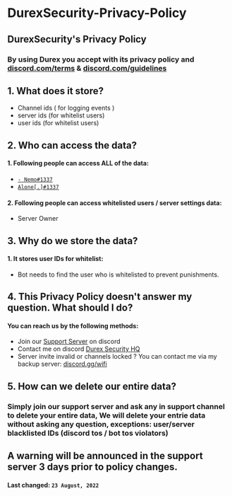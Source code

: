 # DurexSecurity-Privacy-Policy

## **DurexSecurity's Privacy Policy**
### By using Durex you accept with its privacy policy and [discord.com/terms](https://discord.com/terms) & [discord.com/guidelines](https://discord.com/guidelines)

## 1. What does it store?

 - Channel ids ( for logging events )
 - server ids (for whitelist users)
 - user ids (for whitelist users)

## 2. Who can access the data?

 #### 1. Following people can access ALL of the data:
 -  [`- Nemo#1337`](https://discord.com/users/981583519312666635)
 -  [`Alone[.]#1337`](https://discord.com/users/905396101274828821)

#### 2. Following people can access whitelisted users / server settings data:
- Server Owner


## 3. Why do we store the data?

#### 1. It stores user IDs for whitelist:
- Bot needs to find the user who is whitelisted to prevent punishments.

## 4. This Privacy Policy doesn't answer my question. What should I do?

#### You can reach us by the following methods:
- Join our [Support Server](https://discord.gg/4XCTfyDbx4) on discord
- Contact me on discord [Durex Security HQ](https://discord.gg/4XCTfyDbx4)
- Server invite invalid or channels locked ? You can contact me via my backup server: [discord.gg/wifi](https://discord.gg/aueVsHuaKx)

## 5. How can we delete our entire data?

### Simply join our support server and ask any in support channel to delete your entire data, We will delete your entrie data without asking any question, exceptions: user/server blacklisted IDs (discord tos / bot tos violators)


## A warning will be announced in the support server 3 days prior to policy changes.
#### **Last changed:**  `23 August, 2022`
